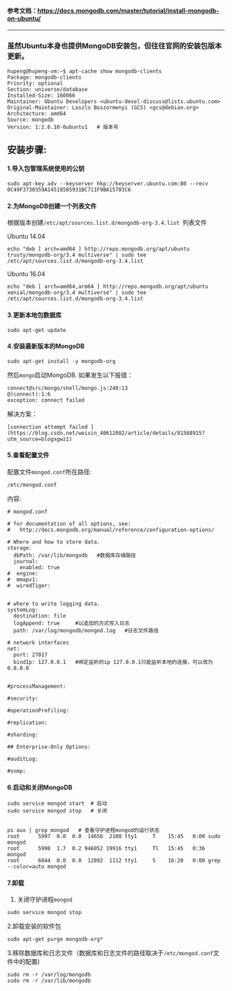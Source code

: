 #### 参考文档：https://docs.mongodb.com/master/tutorial/install-mongodb-on-ubuntu/
***
### 虽然Ubuntu本身也提供MongoDB安装包，但往往官网的安装包版本更新。
```
hupeng@hupeng-vm:~$ apt-cache show mongodb-clients
Package: mongodb-clients
Priority: optional
Section: universe/database
Installed-Size: 160066
Maintainer: Ubuntu Developers <ubuntu-devel-discuss@lists.ubuntu.com>
Original-Maintainer: Laszlo Boszormenyi (GCS) <gcs@debian.org>
Architecture: amd64
Source: mongodb
Version: 1:2.6.10-0ubuntu1   # 版本号
```
## 安装步骤:

#### 1.导入包管理系统使用的公钥
```
sudo apt-key adv --keyserver hkp://keyserver.ubuntu.com:80 --recv 0C49F3730359A14518585931BC711F9BA15703C6
```
#### 2.为MongoDB创建一个列表文件
根据版本创建`/etc/apt/sources.list.d/mongodb-org-3.4.list `列表文件

Ubuntu 14.04
```
echo "deb [ arch=amd64 ] http://repo.mongodb.org/apt/ubuntu trusty/mongodb-org/3.4 multiverse" | sudo tee /etc/apt/sources.list.d/mongodb-org-3.4.list
```
Ubuntu 16.04
```
echo "deb [ arch=amd64,arm64 ] http://repo.mongodb.org/apt/ubuntu xenial/mongodb-org/3.4 multiverse" | sudo tee /etc/apt/sources.list.d/mongodb-org-3.4.list
```
#### 3.更新本地包数据库
```
sudo apt-get update
```
#### 4.安装最新版本的MongoDB
```
sudo apt-get install -y mongodb-org
```
然后`mongo`启动MongoDB.
如果发生以下报错：
```
connect@src/mongo/shell/mongo.js:240:13
@(connect):1:6
exception: connect failed
```
解决方案：
```
[connection attempt failed ](https://blog.csdn.net/weixin_40612082/article/details/81568915?utm_source=blogxgwz1)
```
#### 5.查看配置文件

配置文件`mongod.conf`所在路径: 
```
/etc/mongod.conf
```
内容:
```
# mongod.conf

# for documentation of all options, see:
#   http://docs.mongodb.org/manual/reference/configuration-options/

# Where and how to store data.
storage:
  dbPath: /var/lib/mongodb   #数据库存储路径
  journal:
    enabled: true
#  engine:
#  mmapv1:
#  wiredTiger:


# where to write logging data.
systemLog:
  destination: file
  logAppend: true     #以追加的方式写入日志
  path: /var/log/mongodb/mongod.log   #日志文件路径

# network interfaces
net:
  port: 27017
  bindIp: 127.0.0.1   #绑定监听的ip 127.0.0.1只能监听本地的连接，可以改为0.0.0.0


#processManagement:

#security:

#operationProfiling:

#replication:

#sharding:

## Enterprise-Only Options:

#auditLog:

#snmp:
```
#### 6.启动和关闭MongoDB
```
sudo service mongod start  # 启动
sudo service mongod stop   # 关闭


ps aux | grep mongod   # 查看守护进程mongod的运行状态
root      5997  0.0  0.0  14656  2100 tty1     T    15:45   0:00 sudo mongod
root      5998  1.7  0.2 946052 19916 tty1     Tl   15:45   0:36 mongod
root      6044  0.0  0.0  12892  1112 tty1     S    16:20   0:00 grep --color=auto mongod
```
#### 7.卸载
1. 关闭守护进程`mongod`
```
sudo service mongod stop
```
2.卸载安装的软件包
```
sudo apt-get purge mongodb-org*
```
3.移除数据库和日志文件（数据库和日志文件的路径取决于`/etc/mongod.conf`文件中的配置)
```
sudo rm -r /var/log/mongodb
sudo rm -r /var/lib/mongodb
```
